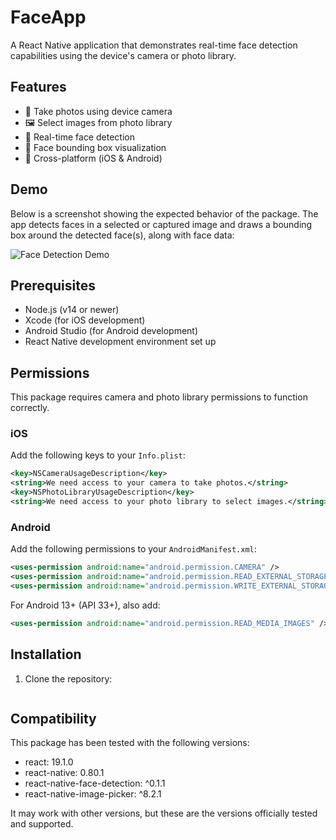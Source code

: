 # FaceApp

A React Native application that demonstrates real-time face detection capabilities using the device's camera or photo library.

## Features

- 📸 Take photos using device camera
- 🖼️ Select images from photo library
- 👤 Real-time face detection
- 📐 Face bounding box visualization
- 📱 Cross-platform (iOS & Android)

## Demo

Below is a screenshot showing the expected behavior of the package. The app detects faces in a selected or captured image and draws a bounding box around the detected face(s), along with face data:

![Face Detection Demo](./screenshot.jpg)

## Prerequisites

- Node.js (v14 or newer)
- Xcode (for iOS development)
- Android Studio (for Android development)
- React Native development environment set up

## Permissions

This package requires camera and photo library permissions to function correctly.

### iOS

Add the following keys to your `Info.plist`:

```xml
<key>NSCameraUsageDescription</key>
<string>We need access to your camera to take photos.</string>
<key>NSPhotoLibraryUsageDescription</key>
<string>We need access to your photo library to select images.</string>
```

### Android

Add the following permissions to your `AndroidManifest.xml`:

```xml
<uses-permission android:name="android.permission.CAMERA" />
<uses-permission android:name="android.permission.READ_EXTERNAL_STORAGE" />
<uses-permission android:name="android.permission.WRITE_EXTERNAL_STORAGE" />
```

For Android 13+ (API 33+), also add:

```xml
<uses-permission android:name="android.permission.READ_MEDIA_IMAGES" />
```

## Installation

1. Clone the repository:

```

```

## Compatibility

This package has been tested with the following versions:

- react: 19.1.0
- react-native: 0.80.1
- react-native-face-detection: ^0.1.1
- react-native-image-picker: ^8.2.1

It may work with other versions, but these are the versions officially tested and supported.
